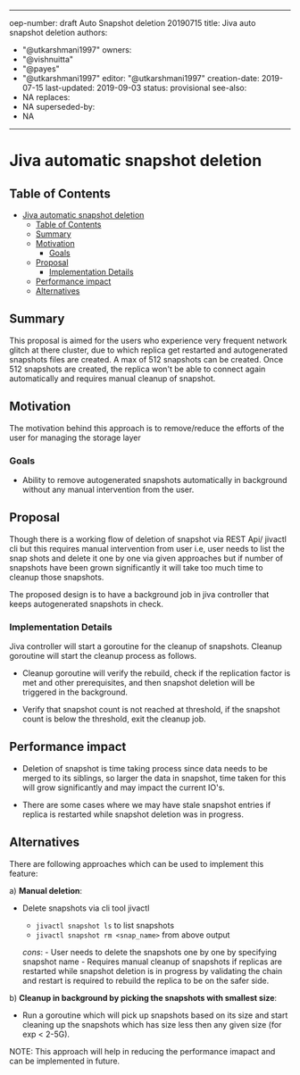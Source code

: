
---
oep-number: draft Auto Snapshot deletion 20190715
title: Jiva auto snapshot deletion
authors:
  - "@utkarshmani1997"
owners:
  - "@vishnuitta"
  - "@payes"
  - "@utkarshmani1997"
editor: "@utkarshmani1997"
creation-date: 2019-07-15
last-updated: 2019-09-03
status: provisional
see-also:
  - NA
replaces:
  - NA
superseded-by:
  - NA
---

 # Jiva automatic snapshot deletion

 ## Table of Contents

- [Jiva automatic snapshot deletion](#jiva-automatic-snapshot-deletion)
  - [Table of Contents](#table-of-contents)
  - [Summary](#summary)
  - [Motivation](#motivation)
    - [Goals](#goals)
  - [Proposal](#proposal)
    - [Implementation Details](#implementation-details)
  - [Performance impact](#performance-impact)
  - [Alternatives](#alternatives)

 ## Summary

 This proposal is aimed for the users who experience very frequent network glitch
 at there cluster, due to which replica get restarted and autogenerated snapshots
 files are created. A max of 512 snapshots can be created. Once 512 snapshots are
 created, the replica won't be able to connect again automatically and requires
 manual cleanup of snapshot.

 ## Motivation

 The motivation behind this approach is to remove/reduce the efforts of the user
 for managing the storage layer

 ### Goals

 - Ability to remove autogenerated snapshots automatically in background without
   any manual intervention from the user.

 ## Proposal

 Though there is a working flow of deletion of snapshot via REST Api/ jivactl cli
 but this requires manual intervention from user i.e, user needs to list the snap
 shots and delete it one by one via given approaches but if number of snapshots have
 been grown significantly it will take too much time to cleanup those snapshots.

 The proposed design is to have a background job in jiva controller that keeps
 autogenerated snapshots in check.

 ### Implementation Details

 Jiva controller will start a goroutine for the cleanup of snapshots.
 Cleanup goroutine will start the cleanup process as follows.

 * Cleanup goroutine will verify the rebuild, check if the replication factor is
   met and other prerequisites, and then snapshot deletion will be triggered in the
   background.

 * Verify that snapshot count is not reached at threshold, if the snapshot
   count is below the threshold, exit the cleanup job.

 ## Performance impact

 - Deletion of snapshot is time taking process since data needs to be merged to
   its siblings, so larger the data in snapshot, time taken for this will grow
   significantly and may impact the current IO's.

 - There are some cases where we may have stale snapshot entries if replica is
   restarted while snapshot deletion was in progress.

 ## Alternatives

 There are following approaches which can be used to implement this feature:

 a) **Manual deletion**:

 - Delete snapshots via cli tool jivactl
     - `jivactl snapshot ls` to list snapshots
     - `jivactl snapshot rm <snap_name>` from above output

    *cons*:
       - User needs to delete the snapshots one by one by specifying snapshot name
       - Requires manual cleanup of snapshots if replicas are restarted while
         snapshot deletion is in progress by validating the chain and restart is
         required to rebuild the replica to be on the safer side.

 b) **Cleanup in background by picking the snapshots with smallest size**:

 - Run a goroutine which will pick up snapshots based on its size and start
   cleaning up the snapshots which has size less then any given size (for
   exp < 2-5G).

 NOTE: This approach will help in reducing the performance imapact and can be
 implemented in future.

  
